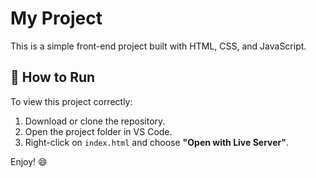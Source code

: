 # My Project

This is a simple front-end project built with HTML, CSS, and JavaScript.

## 🚀 How to Run

To view this project correctly:

1. Download or clone the repository.
2. Open the project folder in VS Code.
3. Right-click on `index.html` and choose **"Open with Live Server"**.

Enjoy! 😄

